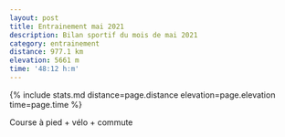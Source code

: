 ```yaml
---
layout: post
title: Entrainement mai 2021
description: Bilan sportif du mois de mai 2021
category: entrainement
distance: 977.1 km
elevation: 5661 m
time: '48:12 h:m'
---
```


{%
  include stats.md
  distance=page.distance
  elevation=page.elevation
  time=page.time
%}

Course à pied + vélo + commute

<!--
vim:spell spelllang=fr
-->
